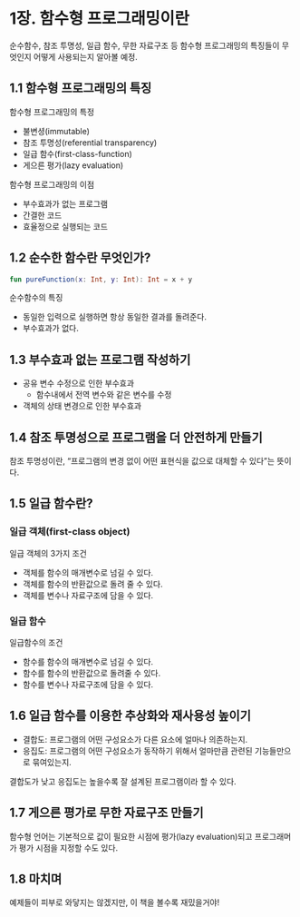 # 1장. 함수형 프로그래밍이란

순수함수, 참조 투명성, 일급 함수, 무한 자료구조 등 함수형 프로그래밍의 특징들이 무엇인지 어떻게 사용되는지 알아볼 예정.

## 1.1 함수형 프로그래밍의 특징

함수형 프로그래밍의 특정

- 불변셩(immutable)
- 참조 투명성(referential transparency)
- 일급 함수(first-class-function)
- 게으른 평가(lazy evaluation)

함수형 프로그래밍의 이점

- 부수효과가 없는 프로그램
- 간결한 코드
- 효율정으로 실행되는 코드

## 1.2 순수한 함수란 무엇인가?

```kotlin
fun pureFunction(x: Int, y: Int): Int = x + y
```

순수함수의 특징

- 동일한 입력으로 실행하면 항상 동일한 결과를 돌려준다.
- 부수효과가 없다.

## 1.3 부수효과 없는 프로그램 작성하기

- 공유 변수 수정으로 인한 부수효과
    - 함수내에서 전역 변수와 같은 변수를 수정
- 객체의 상태 변경으로 인한 부수효과

## 1.4 참조 투명성으로 프로그램을 더 안전하게 만들기

참조 투명성이란, “프로그램의 변경 없이 어떤 표현식을 값으로 대체할 수 있다”는 뜻이다.

## 1.5 일급 함수란?

### 일급 객체(first-class object)

일급 객체의 3가지 조건

- 객체를 함수의 매개변수로 넘길 수 있다.
- 객체를 함수의 반환값으로 돌려 줄 수 있다.
- 객체를 변수나 자료구조에 담을 수 있다.

### 일급 함수

일급함수의 조건

- 함수를 함수의 매개변수로 넘길 수 있다.
- 함수를 함수의 반환값으로 돌려줄 수 있다.
- 함수를 변수나 자료구조에 담을 수 있다.

## 1.6 일급 함수를 이용한 추상화와 재사용성 높이기

- 결합도: 프로그램의 어떤 구성요소가 다른 요소에 얼마나 의존하는지.
- 응집도: 프로그램의 어떤 구성요소가 동작하기 위해서 얼마만큼 관련된 기능들만으로 묶여있는지.

결합도가 낮고 응집도는 높을수록 잘 설계된 프로그램이라 할 수 있다.

## 1.7 게으른 평가로 무한 자료구조 만들기

함수형 언어는 기본적으로 값이 필요한 시점에 평가(lazy evaluation)되고 프로그래머가 평가 시점을 지정할 수도 있다.

## 1.8 마치며

예제들이 피부로 와닿지는 않겠지만, 이 책을 볼수록 재밌을거야!